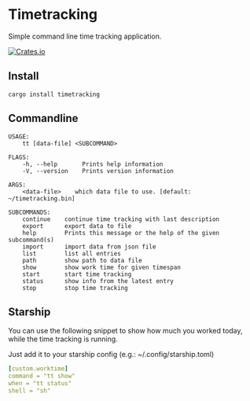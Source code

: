 # Timetracking

Simple command line time tracking application.

[![Crates.io](https://img.shields.io/crates/v/timetracking)](https://crates.io/crates/timetracking)

## Install
```
cargo install timetracking
```

## Commandline
```
USAGE:
    tt [data-file] <SUBCOMMAND>

FLAGS:
    -h, --help       Prints help information
    -V, --version    Prints version information

ARGS:
    <data-file>    which data file to use. [default: ~/timetracking.bin]

SUBCOMMANDS:
    continue    continue time tracking with last description
    export      export data to file
    help        Prints this message or the help of the given subcommand(s)
    import      import data from json file
    list        list all entries
    path        show path to data file
    show        show work time for given timespan
    start       start time tracking
    status      show info from the latest entry
    stop        stop time tracking
```

## Starship

You can use the following snippet to show how much you worked today,
while the time tracking is running.

Just add it to your starship config (e.g.: ~/.config/starship.toml)
```yaml
[custom.worktime]
command = "tt show"
when = "tt status"
shell = "sh"
```
